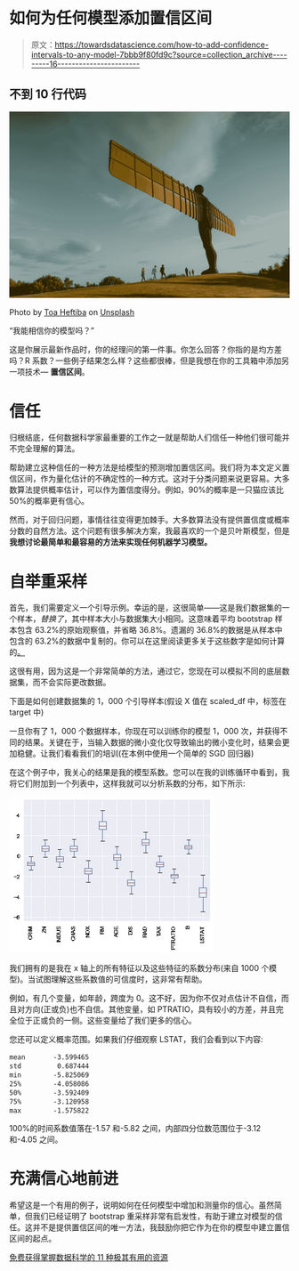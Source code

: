 # 如何为任何模型添加置信区间

> 原文：<https://towardsdatascience.com/how-to-add-confidence-intervals-to-any-model-7bbb9f80fd9c?source=collection_archive---------16----------------------->

## 不到 10 行代码

![](img/9add3832d1927dc5bb2359a1697f3c7d.png)

Photo by [Toa Heftiba](https://unsplash.com/@heftiba?utm_source=medium&utm_medium=referral) on [Unsplash](https://unsplash.com?utm_source=medium&utm_medium=referral)

“我能相信你的模型吗？”

这是你展示最新作品时，你的经理问的第一件事。你怎么回答？你指的是均方差吗？R 系数？一些例子结果怎么样？这些都很棒，但是我想在你的工具箱中添加另一项技术— **置信区间**。

# 信任

归根结底，任何数据科学家最重要的工作之一就是帮助人们信任一种他们很可能并不完全理解的算法。

帮助建立这种信任的一种方法是给模型的预测增加置信区间。我们将为本文定义置信区间，作为量化估计的不确定性的一种方式。这对于分类问题来说更容易。大多数算法提供概率估计，可以作为置信度得分。例如，90%的概率是一只猫应该比 50%的概率更有信心。

然而，对于回归问题，事情往往变得更加棘手。大多数算法没有提供置信度或概率分数的自然方法。这个问题有很多解决方案，我最喜欢的一个是贝叶斯模型，但是**我想讨论最简单和最容易的方法来实现任何机器学习模型。**

# **自举重采样**

首先，我们需要定义一个引导示例。幸运的是，这很简单——这是我们数据集的一个样本，*替换了*，其中样本大小与数据集大小相同。这意味着平均 bootstrap 样本包含 63.2%的原始观察值，并省略 36.8%。遗漏的 36.8%的数据是从样本中包含的 63.2%的数据中复制的。你可以在这里阅读更多关于这些数字是如何计算的[。](https://blogs.sas.com/content/iml/2017/06/28/average-bootstrap-sample-omits-data.html)

这很有用，因为这是一个非常简单的方法，通过它，您现在可以模拟不同的底层数据集，而不会实际更改数据。

下面是如何创建数据集的 1，000 个引导样本(假设 X 值在 scaled_df 中，标签在 target 中)

一旦你有了 1，000 个数据样本，你现在可以训练你的模型 1，000 次，并获得不同的结果。关键在于，当输入数据的微小变化仅导致输出的微小变化时，结果会更加稳健。让我们看看我们的培训(在本例中使用一个简单的 SGD 回归器)

在这个例子中，我关心的结果是我的模型系数。您可以在我的训练循环中看到，我将它们附加到一个列表中，这样我就可以分析系数的分布，如下所示:

![](img/0fa81b8b8aa05106780eb5b61496c950.png)

我们拥有的是我在 x 轴上的所有特征以及这些特征的系数分布(来自 1000 个模型)。当试图理解这些系数值的可信度时，这非常有帮助。

例如，有几个变量，如年龄，跨度为 0。这不好，因为你不仅对点估计不自信，而且对方向(正或负)也不自信。其他变量，如 PTRATIO，具有较小的方差，并且完全位于正或负的一侧。这些变量给了我们更多的信心。

您还可以定义概率范围。如果我们仔细观察 LSTAT，我们会看到以下内容:

```
mean       -3.599465
std         0.687444
min        -5.825069
25%        -4.058086
50%        -3.592409
75%        -3.120958
max        -1.575822
```

100%的时间系数值落在-1.57 和-5.82 之间，内部四分位数范围位于-3.12 和-4.05 之间。

# 充满信心地前进

希望这是一个有用的例子，说明如何在任何模型中增加和测量你的信心。虽然简单，但我们已经证明了 bootstrap 重采样非常有启发性，有助于建立对模型的信任。这并不是提供置信区间的唯一方法，我鼓励你把它作为在你的模型中建立置信区间的起点。

[免费获得掌握数据科学的 11 种极其有用的资源](https://datascienceleadership.substack.com/)